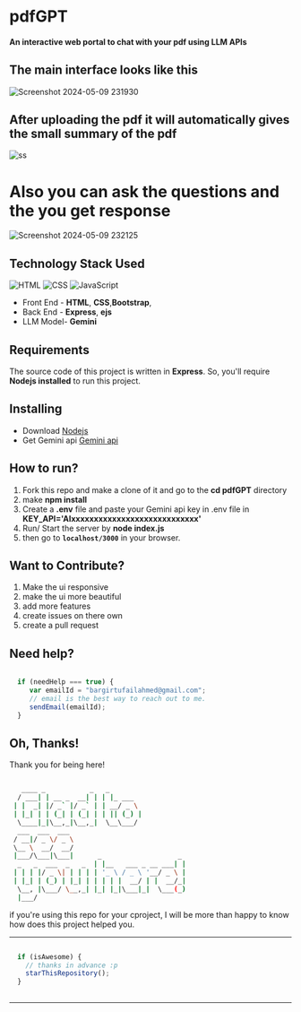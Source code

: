 # pdfGPT
#### An interactive web portal to chat with your pdf using LLM APIs

## The main interface looks like this
![Screenshot 2024-05-09 231930](https://github.com/Tufailahmed-Bargir/pdfGPT/assets/142114244/804a4f99-8bd3-438c-95a7-3291015aac16)

## After uploading the pdf it will automatically gives the small summary of the pdf
![ss](https://github.com/Tufailahmed-Bargir/pdfGPT/assets/142114244/683109c6-2d84-479e-8659-5dd80b8a5a49)



# Also you can ask the questions and the you get response
![Screenshot 2024-05-09 232125](https://github.com/Tufailahmed-Bargir/pdfGPT/assets/142114244/198c09a8-d120-4671-b4cb-f50af067129f)




## Technology Stack Used

![HTML](https://img.shields.io/badge/frontend-html-orange.svg?logo=html5&style=flat-square) 
![CSS](https://img.shields.io/badge/frontend-css-yellowgreen.svg?logo=css3&style=flat-square)
![JavaScript](https://img.shields.io/badge/frontend-js-ff69b4.svg?logo=javascript&style=flat-square)
 

- Front End - **HTML**, **CSS**,**Bootstrap**,
- Back End - **Express**, **ejs**
- LLM Model- **Gemini**
 

## Requirements

The source code of this project is written in **Express**. So, you'll require **Nodejs installed** to run this project.

## Installing 
- Download [Nodejs](https://nodejs.org/en)
- Get Gemini api [Gemini api](https://ai.google.dev/)
 

## How to run?

1. Fork this repo and make a clone of it and go to the **cd pdfGPT**  directory
2. make **npm install**
3. Create a **.env** file and paste your Gemini api key in .env file in **KEY_API='AIxxxxxxxxxxxxxxxxxxxxxxxxxxxx'**
4. Run/ Start the server by **node index.js**
5. then go to  **`localhost/3000`** in your browser.


## Want to Contribute?

1. Make the ui responsive
2. make the ui more beautiful
3. add more features
4. create issues on there own
5. create a pull request
## Need help?

```javascript

  if (needHelp === true) {
     var emailId = "bargirtufailahmed@gmail.com";
     // email is the best way to reach out to me.
     sendEmail(emailId);
  }

```
 

 
## Oh, Thanks!

 
Thank you for being here!
 
```bash

   ____ _           _   _                   
  / ___| | __ _  __| | | |_ ___             
 | |  _| |/ _` |/ _` | | __/ _ \            
 | |_| | | (_| | (_| | | || (_) |           
  \____|_|\__,_|\__,_|  \__\___/            
  ___  ___  ___                             
 / __|/ _ \/ _ \                            
 \__ \  __/  __/                            
 |___/\___|\___|      _                   _ 
  _   _  ___  _   _  | |__   ___ _ __ ___| |
 | | | |/ _ \| | | | | '_ \ / _ \ '__/ _ \ |
 | |_| | (_) | |_| | | | | |  __/ | |  __/_|
  \__, |\___/ \__,_| |_| |_|\___|_|  \___(_)
  |___/                                     


```

 if you're using this repo for your cproject, I will be more than happy to know how does this project helped you.

 

------

```javascript

  if (isAwesome) {
    // thanks in advance :p
    starThisRepository();
  }
  
```

-------
